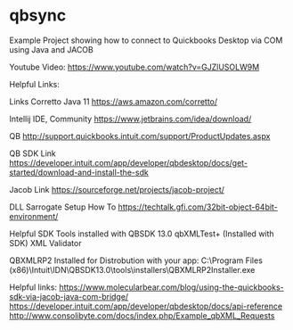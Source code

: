 # qbsync
Example Project showing how to connect to Quickbooks Desktop via COM using Java and JACOB

Youtube Video:
https://www.youtube.com/watch?v=GJZlUSOLW9M

Helpful Links:

Links
Corretto Java 11
https://aws.amazon.com/corretto/

Intellij IDE, Community
https://www.jetbrains.com/idea/download/

QB
http://support.quickbooks.intuit.com/support/ProductUpdates.aspx

QB SDK Link
https://developer.intuit.com/app/developer/qbdesktop/docs/get-started/download-and-install-the-sdk


Jacob Link
https://sourceforge.net/projects/jacob-project/

DLL Sarrogate Setup How To
https://techtalk.gfi.com/32bit-object-64bit-environment/

Helpful SDK Tools installed with QBSDK 13.0
qbXMLTest+ (Installed with SDK)
XML Validator

QBXMLRP2 Installed for Distrobution with your app:
C:\Program Files (x86)\Intuit\IDN\QBSDK13.0\tools\installers\QBXMLRP2Installer.exe


Helpful links:
https://www.molecularbear.com/blog/using-the-quickbooks-sdk-via-jacob-java-com-bridge/
https://developer.intuit.com/app/developer/qbdesktop/docs/api-reference
http://www.consolibyte.com/docs/index.php/Example_qbXML_Requests

